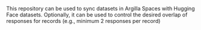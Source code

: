 This repository can be used to sync datasets in Argilla Spaces with Hugging Face datasets. Optionally, it can be used to control the desired overlap of responses for records (e.g., minimum 2 responses per record)
